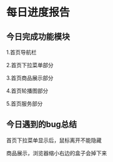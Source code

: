 # 每日进度报告



 ##  今日完成功能模块

1.首页导航栏

2.首页下拉菜单部分

3.首页商品展示部分

4.首页轮播图部分

5.首页服务部分



## 今日遇到的bug总结

 首页下拉菜单显示后，鼠标离开不能隐藏

 商品展示，浏览器缩小右边的盒子会掉下来

